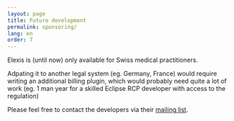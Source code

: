 ```yaml
---
layout: page
title: Future development
permalink: sponsoring/
lang: en
order: 7
---
```


Elexis is (until now) only available for Swiss medical practitioners.

Adpating it to another legal system (eg. Germany, France) would require writing an additional billing plugin, which would probably need quite a lot of work
(eg. 1 man year for a skilled Eclipse RCP developer with access to the regulation)

Please feel free to contact the developers via their [mailing list](https://sourceforge.net/mailarchive/forum.php?forum_name=elexis-develop).

